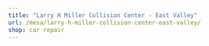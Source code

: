 ```yaml
---
title: "Larry H Miller Collision Center - East Valley"
url: /mesa/larry-h-miller-collision-center-east-valley/
shop: car repair
---
```


